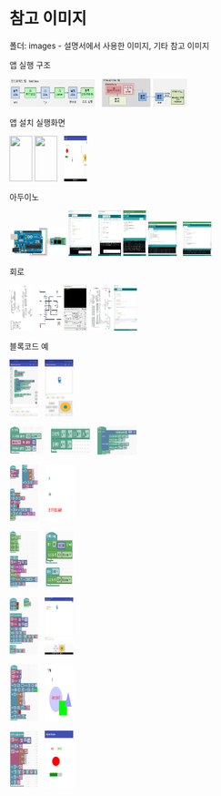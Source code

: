 
# 참고 이미지

폴더: images - 설명서에서 사용한 이미지, 기타 참고 이미지

앱 실행 구조

<img src="images/AndroidBlocklyCodeProc.png" width="150" height="50"/> &nbsp; <img src="images/ArduBlockly_SysConfig.png" width="150" height="50"/>

앱 설치 실행화면

<img src="images/ArduinoUNO-AndroidApp_Install.png" width="40" height="80"/>
<img src="images/App_ArduinoBlockly_BC.png" width="40" height="80"/> &nbsp; <img src="images/App_ArduinoBlockly_R1.jpg" width="40" height="80"/>


아두이노

<img src="images/ArduinoUNO-Bluetooth_Sch.png" width="100" height="50"/>
<img src="images/ArduBlockly_Upload_UNO.png" width="40" height="80"/> &nbsp; <img src="images/ArudinoCodeUpload.png" width="40" height="80"/>
<img src="images/Arduino_Board.png" width="40" height="80"/>
<img src="images/Arduino_SerialPort.png" width="50" height="60"/> &nbsp; <img src="images/Arduino_Serial.png" width="50" height="60"/>

회로

<img src="images/Bt_Setting_Schematic.jpg" width="40" height="80"/> &nbsp; <img src="images/FTDI_BT_Setting.png" width="40" height="80"/>
<img src="images/BT_HC-06_SetBAUD.png" width="40" height="80"/>
<img src="images/BLKCODE_Exam_I2C.png" width="40" height="80"/>
<img src="images/Bt_Setting_AT.png" width="40" height="80"/>


블록코드 예

<img src="images/ArduBlockly_block_code.jpg" width="50" height="100"/> &nbsp; <img src="images/ArduinoBlockly_run_st.jpg" width="50" height="100"/>

<img src="images/blockly_exam_init.jpg" width="60" height="50"/> &nbsp; <img src="images/blockly_exam_joystick.jpg" width="70" height="50"/>
 &nbsp; <img src="images/blockly_exam_loop.jpg" width="70" height="50"/>

<img src="images/charbox_color_time.png" width="50" height="100"/> &nbsp; 
<img src="images/charbox_color_time_result.png" width="50" height="100"/>

<img src="images/i2c_pwm_char.png" width="50" height="100"/> &nbsp; 
<img src="images/i2c_read_reg.png" width="50" height="100"/>

<img src="images/joystick_char_pos.png" width="50" height="100"/> &nbsp; 
<img src="images/joystick_char_pos_result.jpg" width="50" height="100"/>

<img src="images/shape_attri_set.png" width="50" height="100"/> &nbsp; 
<img src="images/shape_attri_set_run.png" width="50" height="100"/>

<img src="images/statebar_shape_joystick.png" width="50" height="100"/> &nbsp; 
<img src="images/statebar_shape_joystick_run.png" width="50" height="100"/>

